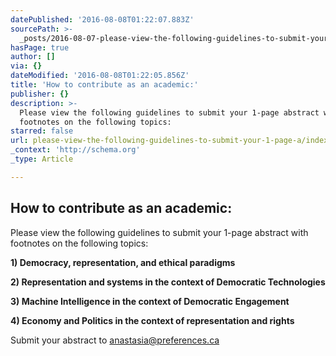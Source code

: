 ```yaml
---
datePublished: '2016-08-08T01:22:07.883Z'
sourcePath: >-
  _posts/2016-08-07-please-view-the-following-guidelines-to-submit-your-1-page-a.md
hasPage: true
author: []
via: {}
dateModified: '2016-08-08T01:22:05.856Z'
title: 'How to contribute as an academic:'
publisher: {}
description: >-
  Please view the following guidelines to submit your 1-page abstract with
  footnotes on the following topics:
starred: false
url: please-view-the-following-guidelines-to-submit-your-1-page-a/index.html
_context: 'http://schema.org'
_type: Article

---
```

## How to contribute as an academic:

Please view the following guidelines to submit your 1-page abstract with footnotes on the following topics:

**1) Democracy, representation, and ethical paradigms**

**2) Representation and systems in the context of Democratic Technologies**

**3) Machine Intelligence in the context of Democratic Engagement**

**4) Economy and Politics in the context of representation and rights**

Submit your abstract to anastasia@preferences.ca
